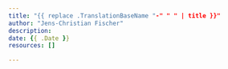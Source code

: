 ```yaml
---
title: "{{ replace .TranslationBaseName "-" " " | title }}"
author: "Jens-Christian Fischer"
description:
date: {{ .Date }}
resources: []

---
```

